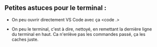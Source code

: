 ## Petites astuces pour le terminal :

- On peu ouvrir directement VS Code avec ça <code .>

- On peu <clear> le terminal, c'est à dire, nettoyé, en remettant la dernière ligne du terminal en haut. Ca n'enlève pas les commandes passé, ça les caches juste.
